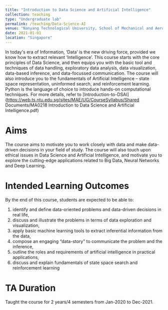 ```yaml
---
title: "Introduction to Data Science and Artificial Intelligence"
collection: teaching
type: "Undergraduate lab"
permalink: /teaching/Data-Science-AI
venue: "Nanyang Technological University, School of Mechanical and Aerospace Engineering"
date: 2021-01-01
location: "Singapore"
---
```

In today's era of Information, ‘Data’ is the new driving force, provided we know how to extract relevant ‘Intelligence’. This course starts with the core principles of Data Science, and then equips you with the basic tool and techniques of data handling, exploratory data analysis, data visualization, data-based inference, and data-focussed communication. The course will also introduce you to the fundamentals of Artificial Intelligence – state space representation, uninformed search, and reinforcement learning. Python is the language of choice to introduce hands-on computational techniques. For more details, refer to [Introduction-to-DSAI](https://web.ts.ntu.edu.sg/sites/MAE/UG/CourseSyllabus/Shared Documents/MA0218 Introduction to Data Science and Artificial Intelligence.pdf)



Aims
======
The course aims to motivate you to work closely with data and make data-driven decisions in your field of study. The course will also touch upon ethical issues in Data Science and Artificial Intelligence, and motivate you to explore the cutting-edge applications related to Big Data, Neural Networks and Deep Learning. 

Intended Learning Outcomes
======
By the end of this course, students are expected to be able to:
1. identify and define data-oriented problems and data-driven decisions in real life,
2. discuss and illustrate the problems in terms of data exploration and visualization,
3. apply basic machine learning tools to extract inferential information from the data,
4. compose an engaging “data-story” to communicate the problem and the inference,
5. outline the roles and requirements of artificial intelligence in practical applications,
6. discuss and explain fundamentals of state space search and reinforcement learning


TA Duration
======
Taught the course for 2 years/4 semesters from Jan-2020 to Dec-2021.